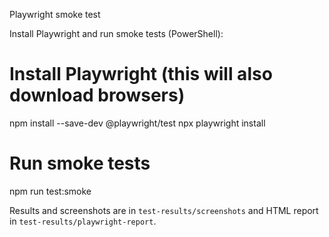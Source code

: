 Playwright smoke test

Install Playwright and run smoke tests (PowerShell):

# Install Playwright (this will also download browsers)
npm install --save-dev @playwright/test
npx playwright install

# Run smoke tests
npm run test:smoke

Results and screenshots are in `test-results/screenshots` and HTML report in `test-results/playwright-report`.
